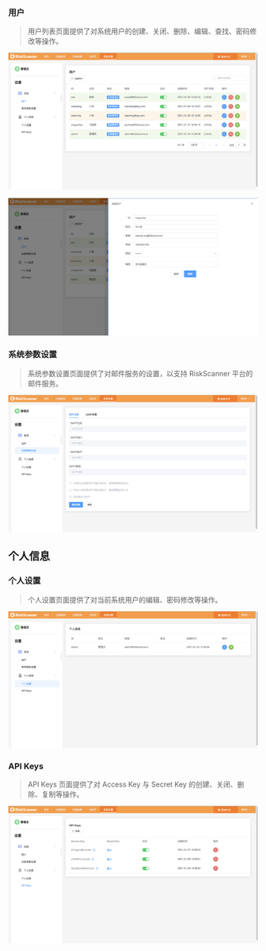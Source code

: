 
### 用户

>用户列表页面提供了对系统用户的创建、关闭、删除、编辑、查找、密码修改等操作。

![用户](../img/user_manual/settings/1.png)

![创建用户](../img/user_manual/settings/2.png)


### 系统参数设置

>系统参数设置页面提供了对邮件服务的设置，以支持 RiskScanner 平台的邮件服务。

![系统参数设置](../img/user_manual/settings/3.png)


## 个人信息

### 个人设置

>个人设置页面提供了对当前系统用户的编辑、密码修改等操作。

![个人设置](../img/user_manual/settings/4.png)

### API Keys

>API Keys 页面提供了对 Access Key 与 Secret Key 的创建、关闭、删除、复制等操作。

![API Keys](../img/user_manual/settings/5.png)












































